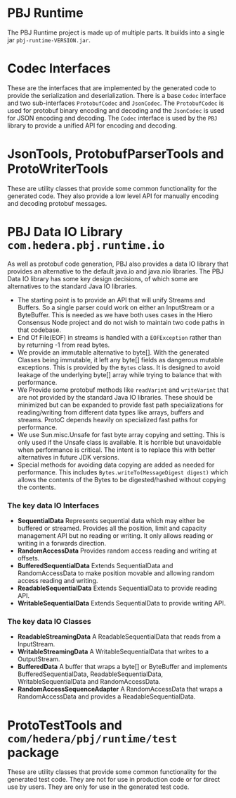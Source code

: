 # PBJ Runtime
The PBJ Runtime project is made up of multiple parts. It builds into a single jar `pbj-runtime-VERSION.jar`.

# Codec Interfaces
These are the interfaces that are implemented by the generated code to provide the serialization and deserialization. 
There is a base `Codec` interface and two sub-interfaces `ProtobufCodec` and `JsonCodec`. The `ProtobufCodec` is used
for protobuf binary encoding and decoding and the `JsonCodec` is used for JSON encoding and decoding. The `Codec` 
interface is used by the `PBJ` library to provide a unified API for encoding and decoding.

# JsonTools, ProtobufParserTools and ProtoWriterTools
These are utility classes that provide some common functionality for the generated code. They also provide a low level 
API for manually encoding and decoding protobuf messages.

# PBJ Data IO Library `com.hedera.pbj.runtime.io`

As well as protobuf code generation, PBJ also provides a data IO library that provides an alternative to the default
java.io and java.nio libraries. The PBJ Data IO library has some key design decisions, of which some are alternatives
to the standard Java IO libraries.
* The starting point is to provide an API that will unify Streams and Buffers. So a single parser could work on
  either an InputStream or a ByteBuffer. This is needed as we have both uses cases in the Hiero Consensus Node project and
  do not wish to maintain two code paths in that codebase.
* End Of File(EOF) in streams is handled with a `EOFException` rather than by returning -1 from read bytes.
* We provide an immutable alternative to byte[]. With the generated Classes being immutable, it left any
  byte[] fields as dangerous mutable exceptions. This is provided by the `Bytes` class. It is designed to avoid
  leakage of the underlying byte[] array while trying to balance that with performance.
* We Provide some protobuf methods like `readVarint` and `writeVarint` that are not provided by the standard Java IO
  libraries. These should be minimized but can be expanded to provide fast path specializations for
  reading/writing from different data types like arrays, buffers and streams. ProtoC depends heavily on specialized fast
  paths for performance.
* We use Sun.misc.Unsafe for fast byte array copying and setting. This is only used if the Unsafe class is available. It
  is horrible but unavoidable when performance is critical. The intent is to replace this with better alternatives
  in future JDK versions.
* Special methods for avoiding data copying are added as needed for performance.
  This includes `Bytes.writeTo(MessageDigest digest)` which allows the contents of the Bytes to be digested/hashed
  without copying the contents.

### The key data IO Interfaces
* **SequentialData** Represents sequential data which may either be buffered or streamed. Provides all the
  position, limit and capacity management API but no reading or writing. It only allows reading or writing
  in a forwards direction.
* **RandomAccessData** Provides random access reading and writing at offsets.
* **BufferedSequentialData** Extends SequentialData and RandomAccessData to make position movable and allowing
  random access reading and writing.
* **ReadableSequentialData** Extends SequentialData to provide reading API.
* **WritableSequentialData** Extends SequentialData to provide writing API.
### The key data IO Classes
* **ReadableStreamingData** A ReadableSequentialData that reads from a InputStream.
* **WritableStreamingData** A WritableSequentialData that writes to a OutputStream.
* **BufferedData** A buffer that wraps a byte[] or ByteBuffer and implements BufferedSequentialData,
  ReadableSequentialData, WritableSequentialData and RandomAccessData.
* **RandomAccessSequenceAdapter** A RandomAccessData that wraps a RandomAccessData and provides a ReadableSequentialData.

# ProtoTestTools and `com/hedera/pbj/runtime/test` package
These are utility classes that provide some common functionality for the generated test code. They are not for use in
production code or for direct use by users. They are only for use in the generated test code.